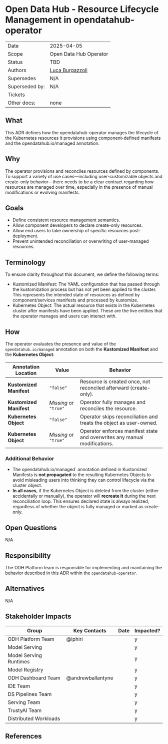 # Open Data Hub - Resource Lifecycle Management in opendatahub-operator

|                |                                  |
| -------------- |----------------------------------|
| Date           | 2025-04-05                       |
| Scope          | Open Data Hub Operator           |
| Status         | TBD                              |
| Authors        | [Luca Burgazzoli](@burgazzoli)   |
| Supersedes     | N/A                              |
| Superseded by: | N/A                              |
| Tickets        |                                  |
| Other docs:    | none                             |

## What

This ADR defines how the opendatahub-operator manages the lifecycle of the Kubernetes resources it provisions using component-defined manifests and the opendatahub.io/managed annotation.

## Why

The operator provisions and reconciles resources defined by components. 
To support a variety of use cases—including user-customizable objects and create-only behavior—there needs to be a clear contract regarding how resources are managed over time, especially in the presence of manual modifications or evolving manifests.

## Goals

- Define consistent resource management semantics.
- Allow component developers to declare create-only resources.
- Allow end users to take ownership of specific resources post-deployment.
- Prevent unintended reconciliation or overwriting of user-managed resources.

## Terminology
To ensure clarity throughout this document, we define the following terms:

- Kustomized Manifest: The YAML configuration that has passed through the kustomization process but has not yet been applied to the cluster. This represents the intended state of resources as defined by component/services manifests and processed by kustomize.
- Kubernetes Object: The actual resource that exists in the Kubernetes cluster after manifests have been applied. These are the live entities that the operator manages and users can interact with.

## How

The operator evaluates the presence and value of the `opendatahub.io/managed` annotation on both the **Kustomized Manifest** and the **Kubernetes Object**:

| Annotation Location      | Value                        | Behavior                                                                 |
|--------------------------|------------------------------|--------------------------------------------------------------------------|
| **Kustomized Manifest**  | `"false"`                    | Resource is created once, not reconciled afterward (create-only).        |
| **Kustomized Manifest**  | _Missing_ or `"true"`        | Operator fully manages and reconciles the resource.                      |
| **Kubernetes Object**    | `"false"`                    | Operator skips reconciliation and treats the object as user-owned.       |
| **Kubernetes Object**    | _Missing_ or `"true"`        | Operator enforces manifest state and overwrites any manual modifications.|

### Additional Behavior

- The opendatahub.io/managed` annotation defined in Kustomized Manifests is **not propagated** to the resulting Kubernetes Objects to avoid misleading users into thinking they can control lifecycle via the cluster object.
- **In all cases**, if the Kubernetes Object is deleted from the cluster (either accidentally or manually), the operator will **recreate it** during the next reconciliation loop. This ensures declared state is always realized, regardless of whether the object is fully managed or marked as create-only.


## Open Questions

N/A

## Responsibility

The ODH Platform team is responsible for implementing and maintaining the behavior described in this ADR within the `opendatahub-operator`.

## Alternatives

N/A

## Stakeholder Impacts

| Group                     | Key Contacts                                                    | Date       | Impacted? |
| ------------------------- | --------------------------------------------------------------- | ---------- | --------- |
| ODH Platform Team         | @lphiri                                                         |            | y         |
| Model Serving             |                                                                 |            | y         |
| Model Serving Runtimes    |                                                                 |            | y         |
| Model Registry            |                                                                 |            | y         |
| ODH Dashboard Team        | @andrewballantyne                                               |            | y         |
| IDE Team                  |                                                                 |            | y         |
| DS Pipelines Team         |                                                                 |            | y         |
| Serving Team              |                                                                 |            | y         |
| TrustyAI Team             |                                                                 |            | y         |
| Distributed Workloads     |                                                                 |            | y         |

## References